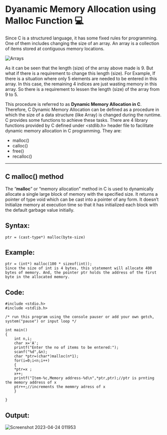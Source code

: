 # Dyanamic Memory Allocation using Malloc Function :computer:

Since C is a structured language, it has some fixed rules for programming. One of them includes changing the size of an array. An array is a collection of items stored at contiguous memory locations. 

![Arrays](https://user-images.githubusercontent.com/113619312/230965104-440ee14e-05f0-4bbd-8f91-07f1fee98b8d.png)

As it can be seen that the length (size) of the array above made is 9. But what if there is a requirement to change this length (size). For Example, If there is a situation where only 5 elements are needed to be entered in this array. In this case, the remaining 4 indices are just wasting memory in this array. So there is a requirement to lessen the length (size) of the array from 9 to 5.

This procedure is referred to as __Dynamic Memory Allocation in C__.
Therefore, C Dynamic Memory Allocation can be defined as a procedure in which the size of a data structure (like Array) is changed during the runtime.
C provides some functions to achieve these tasks. There are 4 library functions provided by C defined under <stdlib.h> header file to facilitate dynamic memory allocation in C programming. 
They are: 
- malloc()
- calloc()
- free()
- recalloc()

---

## __C malloc() method__

The “__malloc__” or “memory allocation” method in C is used to dynamically allocate a single large block of memory with the specified size. It returns a pointer of type void which can be cast into a pointer of any form. It doesn’t Initialize memory at execution time so that it has initialized each block with the default garbage value initially. 

## __Syntax:__

```
ptr = (cast-type*) malloc(byte-size)
```

## __Example:__

```
ptr = (int*) malloc(100 * sizeof(int));
Since the size of int is 4 bytes, this statement will allocate 400 bytes of memory. And, the pointer ptr holds the address of the first byte in the allocated memory.
``` 

## __Code:__

```
#include <stdio.h>
#include <stdlib.h>

/* run this program using the console pauser or add your own getch, system("pause") or input loop */

int main()
{
	int n,i;
	char x='A';
	printf("Enter the no of items to be entered:");
	scanf("%d",&n);
	char *ptr=(char*)malloc(n*1);
	for(i=0;i<n;i++)
	{
	*ptr=x ;
	x++;
	printf("Item-%c,Memory address-%d\n",*ptr,ptr);//ptr is prnting the memory address of x
	ptr++;//increments the memmry adress of x
	}	
	
}
```

## __Output:__
![Screenshot 2023-04-24 011953](https://user-images.githubusercontent.com/113619312/234024037-fb86584f-628e-4982-ad4e-88be746ebd5a.png)



